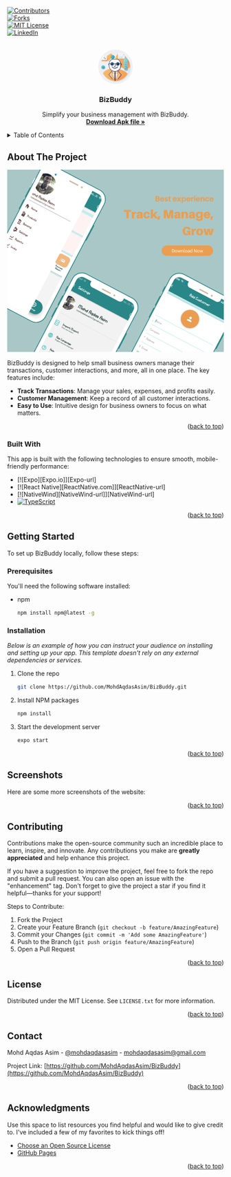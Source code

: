 <a id="readme-top"></a>

[![Contributors][contributors-shield]][contributors-url]  
[![Forks][forks-shield]][forks-url]  
[![MIT License][license-shield]][license-url]  
[![LinkedIn][linkedin-shield]][linkedin-url]

<!-- PROJECT LOGO -->
<br />
<div align="center">
  <a href="https://github.com/MohdAqdasAsim/BizBuddy">
    <img src="/assets/images/app-logo.png" alt="Logo" width="80" height="80" style="border-radius: 50%;">
  </a>

  <h3 align="center">BizBuddy</h3>

  <p align="center">
    Simplify your business management with BizBuddy.
    <br />
    <a href="/"><strong>Download Apk file »</strong></a>
  </p>
</div>

<!-- TABLE OF CONTENTS -->
<details>
  <summary>Table of Contents</summary>
  <ol>
    <li>
      <a href="#about-the-project">About The Project</a>
      <ul>
        <li><a href="#built-with">Built With</a></li>
      </ul>
    </li>
    <li>
      <a href="#getting-started">Getting Started</a>
      <ul>
        <li><a href="#prerequisites">Prerequisites</a></li>
        <li><a href="#installation">Installation</a></li>
      </ul>
    </li>
    <li><a href="#screenshots">Screenshots</a></li>
    <li><a href="#contributing">Contributing</a></li>
    <li><a href="#license">License</a></li>
    <li><a href="#contact">Contact</a></li>
    <li><a href="#acknowledgments">Acknowledgments</a></li>
  </ol>
</details>

<!-- ABOUT THE PROJECT -->

## About The Project

[![Product Name Screen Shot][product-screenshot]](/)

BizBuddy is designed to help small business owners manage their transactions, customer interactions, and more, all in one place. The key features include:

- **Track Transactions**: Manage your sales, expenses, and profits easily.
- **Customer Management**: Keep a record of all customer interactions.
- **Easy to Use**: Intuitive design for business owners to focus on what matters.

<p align="right">(<a href="#readme-top">back to top</a>)</p>

### Built With

This app is built with the following technologies to ensure smooth, mobile-friendly performance:

- [![Expo][Expo.io]][Expo-url]
- [![React Native][ReactNative.com]][ReactNative-url]
- [![NativeWind][NativeWind-url]][NativeWind-url]
- [![TypeScript][TypeScript.com]][TypeScript-url]

<p align="right">(<a href="#readme-top">back to top</a>)</p>

<!-- GETTING STARTED -->

## Getting Started

To set up BizBuddy locally, follow these steps:

### Prerequisites

You'll need the following software installed:

* npm
  ```sh
  npm install npm@latest -g
  ```

### Installation

_Below is an example of how you can instruct your audience on installing and setting up your app. This template doesn't rely on any external dependencies or services._

1. Clone the repo
   ```sh
   git clone https://github.com/MohdAqdasAsim/BizBuddy.git
   ```
2. Install NPM packages
   ```sh
   npm install
   ```
3. Start the development server
   ```sh
   expo start
   ```

<p align="right">(<a href="#readme-top">back to top</a>)</p>

<!-- USAGE EXAMPLES -->

## Screenshots

Here are some more screenshots of the website:

<p align="right">(<a href="#readme-top">back to top</a>)</p>

<!-- CONTRIBUTING -->

## Contributing

Contributions make the open-source community such an incredible place to learn, inspire, and innovate. Any contributions you make are **greatly appreciated** and help enhance this project.

If you have a suggestion to improve the project, feel free to fork the repo and submit a pull request. You can also open an issue with the "enhancement" tag. Don't forget to give the project a star if you find it helpful—thanks for your support!

Steps to Contribute:

1. Fork the Project
2. Create your Feature Branch (`git checkout -b feature/AmazingFeature`)
3. Commit your Changes (`git commit -m 'Add some AmazingFeature'`)
4. Push to the Branch (`git push origin feature/AmazingFeature`)
5. Open a Pull Request

<p align="right">(<a href="#readme-top">back to top</a>)</p>

<!-- LICENSE -->

## License

Distributed under the MIT License. See `LICENSE.txt` for more information.

<p align="right">(<a href="#readme-top">back to top</a>)</p>

<!-- CONTACT -->

## Contact

Mohd Aqdas Asim - [@mohdaqdasasim](https://www.linkedin.com/in/mohd-aqdas-asim/) - mohdaqdasasim@gmail.com

Project Link: [https://github.com/MohdAqdasAsim/BizBuddy](https://github.com/MohdAqdasAsim/BizBuddy)

<p align="right">(<a href="#readme-top">back to top</a>)</p>

<!-- ACKNOWLEDGMENTS -->

## Acknowledgments

Use this space to list resources you find helpful and would like to give credit to. I've included a few of my favorites to kick things off!

- [Choose an Open Source License](https://choosealicense.com)
- [GitHub Pages](https://pages.github.com)

<p align="right">(<a href="#readme-top">back to top</a>)</p>

<!-- MARKDOWN LINKS & IMAGES -->
<!-- https://www.markdownguide.org/basic-syntax/#reference-style-links -->

[contributors-shield]: https://img.shields.io/github/contributors/MohdAqdasAsim/Beyond-Realms.svg?style=for-the-badge
[contributors-url]: https://github.com/MohdAqdasAsim/Beyond-Realms/graphs/contributors
[forks-shield]: https://img.shields.io/github/forks/MohdAqdasAsim/Beyond-Realms.svg?style=for-the-badge
[forks-url]: https://github.com/MohdAqdasAsim/Beyond-Realms/network/members
[license-shield]: https://img.shields.io/github/license/MohdAqdasAsim/Beyond-Realms.svg?style=for-the-badge
[license-url]: https://github.com/MohdAqdasAsim/Beyond-Realms/blob/main/LICENSE
[linkedin-shield]: https://img.shields.io/badge/-LinkedIn-black.svg?style=for-the-badge&logo=linkedin&colorB=555
[linkedin-url]: https://www.linkedin.com/in/mohd-aqdas-asim/
[product-screenshot]: /mockups/mockup-1.png
[React.js]: https://img.shields.io/badge/React-20232A?style=for-the-badge&logo=react&logoColor=61DAFB
[React-url]: https://reactjs.org/
[TypeScript.com]: https://img.shields.io/badge/TypeScript-007ACC?style=for-the-badge&logo=typescript&logoColor=white
[TypeScript-url]: https://www.typescriptlang.org/
[ReactRouter.com]: https://img.shields.io/badge/React%20Router-CA4245?style=for-the-badge&logo=reactrouter&logoColor=white
[ReactRouter-url]: https://reactrouter.com/
